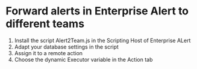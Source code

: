 # Forward alerts in Enterprise Alert to different teams

1. Install the script Alert2Team.js in the Scripting Host of Enterprise ALert
2. Adapt your database settings in the script
3. Assign it to a remote action
4. Choose the dynamic Executor variable in the Action tab

